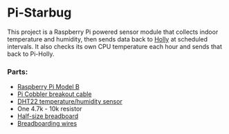 Pi-Starbug
==========

This project is a Raspberry Pi powered sensor module that collects indoor temperature and humidity, then sends data back to [Holly](https://github.com/projectweekend/Holly) at scheduled intervals. It also checks its own CPU temperature each hour and sends that back to Pi-Holly.

### Parts:

* [Raspberry Pi Model B](http://www.adafruit.com/products/998)
* [Pi Cobbler breakout cable](http://www.adafruit.com/products/914)
* [DHT22 temperature/humidity sensor](http://www.adafruit.com/products/385)
* One 4.7k - 10k resistor
* [Half-size breadboard](https://www.adafruit.com/products/64)
* [Breadboarding wires](http://www.adafruit.com/products/153)
